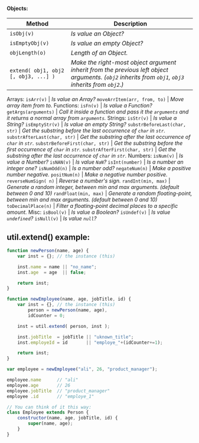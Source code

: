#### Objects:
Method | Description
-------|------------
`isObj(v)`                             | *Is value an Object?*
`isEmptyObj(v)`                        | *Is value an empty Object?*
`objLength(o)`                         | *Length of an Object.*
`extend( obj1, obj2 [, obj3, ...] )`   | *Make the right-most object argument inherit from the previous left object arguments. (`obj2` inherits from `obj1`, `obj3` inherits from `obj2`.)*
Arrays:
`isArr(v)`                             | *Is value an Array?*
`moveArrItem(arr, from, to)`           | *Move array item from to.*
Functions:
`isFn(v)`                              | *Is value a Function?*
`getArgs(arguments)`                   | *Call it inside a function and pass it the `arguments` and it returns a normal array from `arguments`.*
Strings:
`isStr(v)`                             | *Is value a String?*
`isEmptyStr(v)`                        | *Is value an empty String?*
`substrBeforeLast(char, str)`          | *Get the substring before the last occurrence of `char` in `str`.*
`substrAfterLast(char, str)`           | *Get the substring after the last occurrence of `char` in `str`.*
`substrBeforeFirst(char, str)`         | *Get the substring before the first occurrence of `char` in `str`.*
`substrAfterFirst(char, str)`          | *Get the substring after the last occurrence of `char` in `str`.*
Numbers:
`isNum(v)`                             | *Is value a Number?*
`isNAN(v)`                             | *Is value `NaN`?*
`isInt(number)`                        | *Is a number an integer one?*
`isNumOdd(n)`                          | *Is a number odd?*
`negateNum(n)`                         | *Make a positive number negative.*
`positNum(n)`                          | *Make a negative number positive.*
`reverseNumSign( n)`                   | *Reverse a number's sign.*
`randInt(min, max)`                    | *Generate a random integer, between min and max arguments. (default between 0 and 10)*
`randFloat(min, max)`                  | *Generate a random floating-point, between min and max arguments. (default between 0 and 10)*
`toDecimalPlace(n)`                    | *Filter a floating-point decimal places to a specific amount.*
Misc:
`isBool(v)`                            | *Is value a Boolean?*
`isUndef(v)`                           | *Is value `undefined`?*
`isNull(v)`                            | *Is value `null`?*

## util.extend() example:
```javascript
function newPerson(name, age) {
    var inst = {}; // the instance (this)

    inst.name = name || "no_name";
    inst.age  = age  || false;

    return inst;
}

function newEmployee(name, age, jobTitle, id) {
    var inst = {}, // the instance (this)
        person = newPerson(name, age),
        idCounter = 0;

    inst = util.extend( person, inst );

    inst.jobTitle  = jobTitle || "uknown_title";
    inst.employeId = id       || "employe_"+(idCounter+=1);

    return inst;
}

var employee = newEmployee("ali", 26, "product_manager");

employee.name      // "ali"
employee.age       // 26
employee.jobTitle  // "product_manager"
employee .id       // "employe_1"

// You can think of it this way:
class Employee extends Person {
    constructor(name, age, jobTitle, id) {
        super(name, age);
    }
}
```